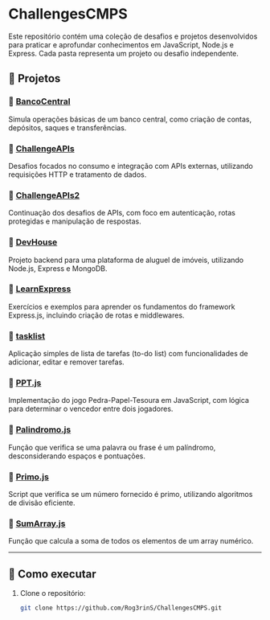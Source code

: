 # ChallengesCMPS

Este repositório contém uma coleção de desafios e projetos desenvolvidos para praticar e aprofundar conhecimentos em JavaScript, Node.js e Express. Cada pasta representa um projeto ou desafio independente.

## 📁 Projetos

### 🔹 [BancoCentral](./BancoCentral)
Simula operações básicas de um banco central, como criação de contas, depósitos, saques e transferências.

### 🔹 [ChallengeAPIs](./ChallengeAPIs)
Desafios focados no consumo e integração com APIs externas, utilizando requisições HTTP e tratamento de dados.

### 🔹 [ChallengeAPIs2](./ChallengeAPIs2)
Continuação dos desafios de APIs, com foco em autenticação, rotas protegidas e manipulação de respostas.

### 🔹 [DevHouse](./DevHouse)
Projeto backend para uma plataforma de aluguel de imóveis, utilizando Node.js, Express e MongoDB.

### 🔹 [LearnExpress](./LearnExpress)
Exercícios e exemplos para aprender os fundamentos do framework Express.js, incluindo criação de rotas e middlewares.

### 🔹 [tasklist](./tasklist)
Aplicação simples de lista de tarefas (to-do list) com funcionalidades de adicionar, editar e remover tarefas.

### 🔹 [PPT.js](./PPT.js)
Implementação do jogo Pedra-Papel-Tesoura em JavaScript, com lógica para determinar o vencedor entre dois jogadores.

### 🔹 [Palindromo.js](./Palindromo.js)
Função que verifica se uma palavra ou frase é um palíndromo, desconsiderando espaços e pontuações.

### 🔹 [Primo.js](./Primo.js)
Script que verifica se um número fornecido é primo, utilizando algoritmos de divisão eficiente.

### 🔹 [SumArray.js](./SumArray.js)
Função que calcula a soma de todos os elementos de um array numérico.

---

## 🚀 Como executar

1. Clone o repositório:
   ```bash
   git clone https://github.com/Rog3rinS/ChallengesCMPS.git
